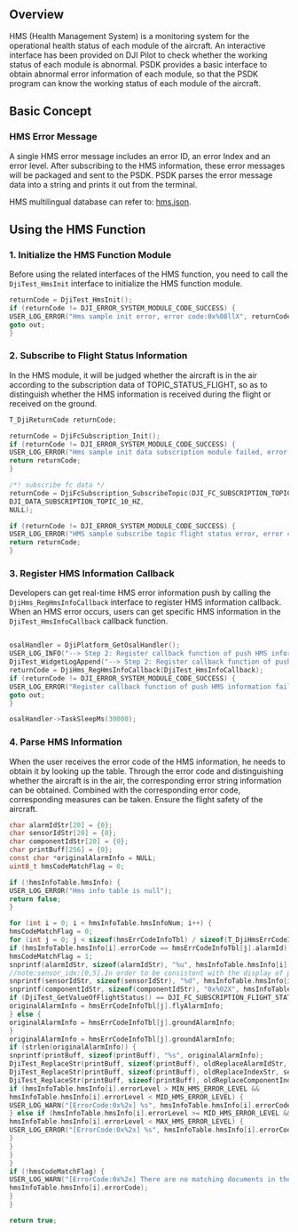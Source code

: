 ## Overview
HMS (Health Management System) is a monitoring system for the operational health status of each module of the aircraft. An interactive interface has been provided on DJI Pilot to check whether the working status of each module is abnormal. PSDK provides a basic interface to obtain abnormal error information of each module, so that the PSDK program can know the working status of each module of the aircraft.

## Basic Concept

### HMS Error Message
A single HMS error message includes an error ID, an error Index and an error level. After subscribing to the HMS information, these error messages will be packaged and sent to the PSDK. PSDK parses the error message data into a string and prints it out from the terminal.

HMS multilingual database can refer to: [hms.json](https://terra-1-g.djicdn.com/71a7d383e71a4fb8887a310eb746b47f/cloudapi/hms.json).

## Using the HMS Function
### 1. Initialize the HMS Function Module

Before using the related interfaces of the HMS function, you need to call the `DjiTest_HmsInit` interface to initialize the HMS function module.

```c
returnCode = DjiTest_HmsInit();
if (returnCode != DJI_ERROR_SYSTEM_MODULE_CODE_SUCCESS) {
USER_LOG_ERROR("Hms sample init error, error code:0x%08llX", returnCode);
goto out;
}
```

### 2. Subscribe to Flight Status Information

In the HMS module, it will be judged whether the aircraft is in the air according to the subscription data of TOPIC_STATUS_FLIGHT, so as to distinguish whether the HMS information is received during the flight or received on the ground.

```c
T_DjiReturnCode returnCode;

returnCode = DjiFcSubscription_Init();
if (returnCode != DJI_ERROR_SYSTEM_MODULE_CODE_SUCCESS) {
USER_LOG_ERROR("Hms sample init data subscription module failed, error code:0x%08llX", returnCode);
return returnCode;
}

/*! subscribe fc data */
returnCode = DjiFcSubscription_SubscribeTopic(DJI_FC_SUBSCRIPTION_TOPIC_STATUS_FLIGHT,
DJI_DATA_SUBSCRIPTION_TOPIC_10_HZ,
NULL);

if (returnCode != DJI_ERROR_SYSTEM_MODULE_CODE_SUCCESS) {
USER_LOG_ERROR("HMS sample subscribe topic flight status error, error code:0x%08llX", returnCode);
return returnCode;
}
```

### 3. Register HMS Information Callback

Developers can get real-time HMS error information push by calling the `DjiHms_RegHmsInfoCallback` interface to register HMS information callback. When an HMS error occurs, users can get specific HMS information in the `DjiTest_HmsInfoCallback` callback function.

```c

osalHandler = DjiPlatform_GetOsalHandler();
USER_LOG_INFO("--> Step 2: Register callback function of push HMS information");
DjiTest_WidgetLogAppend("--> Step 2: Register callback function of push HMS information");
returnCode = DjiHms_RegHmsInfoCallback(DjiTest_HmsInfoCallback);
if (returnCode != DJI_ERROR_SYSTEM_MODULE_CODE_SUCCESS) {
USER_LOG_ERROR("Register callback function of push HMS information failed, error code:0x%08llX", returnCode);
goto out;
}

osalHandler->TaskSleepMs(30000);
```

### 4. Parse HMS Information

When the user receives the error code of the HMS information, he needs to obtain it by looking up the table. Through the error code and distinguishing whether the aircraft is in the air, the corresponding error string information can be obtained. Combined with the corresponding error code, corresponding measures can be taken. Ensure the flight safety of the aircraft.

```c
char alarmIdStr[20] = {0};
char sensorIdStr[20] = {0};
char componentIdStr[20] = {0};
char printBuff[256] = {0};
const char *originalAlarmInfo = NULL;
uint8_t hmsCodeMatchFlag = 0;

if (!hmsInfoTable.hmsInfo) {
USER_LOG_ERROR("Hms info table is null");
return false;
}

for (int i = 0; i < hmsInfoTable.hmsInfoNum; i++) {
hmsCodeMatchFlag = 0;
for (int j = 0; j < sizeof(hmsErrCodeInfoTbl) / sizeof(T_DjiHmsErrCodeInfo); j++) {
if (hmsInfoTable.hmsInfo[i].errorCode == hmsErrCodeInfoTbl[j].alarmId) {
hmsCodeMatchFlag = 1;
snprintf(alarmIdStr, sizeof(alarmIdStr), "%u", hmsInfoTable.hmsInfo[i].errorCode);
//note:sensor_idx:[0,5].In order to be consistent with the display of pilot, add one.
snprintf(sensorIdStr, sizeof(sensorIdStr), "%d", hmsInfoTable.hmsInfo[i].componentIndex + 1);
snprintf(componentIdStr, sizeof(componentIdStr), "0x%02X", hmsInfoTable.hmsInfo[i].componentIndex + 1);
if (DjiTest_GetValueOfFlightStatus() == DJI_FC_SUBSCRIPTION_FLIGHT_STATUS_IN_AIR) {
originalAlarmInfo = hmsErrCodeInfoTbl[j].flyAlarmInfo;
} else {
originalAlarmInfo = hmsErrCodeInfoTbl[j].groundAlarmInfo;
}
originalAlarmInfo = hmsErrCodeInfoTbl[j].groundAlarmInfo;
if (strlen(originalAlarmInfo)) {
snprintf(printBuff, sizeof(printBuff), "%s", originalAlarmInfo);
DjiTest_ReplaceStr(printBuff, sizeof(printBuff), oldReplaceAlarmIdStr, alarmIdStr);
DjiTest_ReplaceStr(printBuff, sizeof(printBuff), oldReplaceIndexStr, sensorIdStr);
DjiTest_ReplaceStr(printBuff, sizeof(printBuff), oldReplaceComponentIndexStr, componentIdStr);
if (hmsInfoTable.hmsInfo[i].errorLevel > MIN_HMS_ERROR_LEVEL &&
hmsInfoTable.hmsInfo[i].errorLevel < MID_HMS_ERROR_LEVEL) {
USER_LOG_WARN("[ErrorCode:0x%2x] %s", hmsInfoTable.hmsInfo[i].errorCode, printBuff);
} else if (hmsInfoTable.hmsInfo[i].errorLevel >= MID_HMS_ERROR_LEVEL &&
hmsInfoTable.hmsInfo[i].errorLevel < MAX_HMS_ERROR_LEVEL) {
USER_LOG_ERROR("[ErrorCode:0x%2x] %s", hmsInfoTable.hmsInfo[i].errorCode, printBuff);
}
}
}
}
if (!hmsCodeMatchFlag) {
USER_LOG_WARN("[ErrorCode:0x%2x] There are no matching documents in the current hmsErrCodeInfoTbl for now.",
hmsInfoTable.hmsInfo[i].errorCode);
}
}

return true;
```
